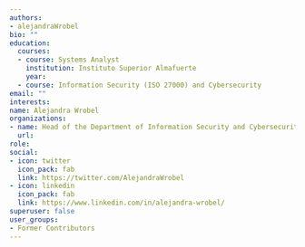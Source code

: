 ```yaml
---
authors:
- alejandraWrobel
bio: ""
education:
  courses:
  - course: Systems Analyst
    institution: Instituto Superior Almafuerte 
    year: 
  - course: Information Security (ISO 27000) and Cybersecurity
email: ""
interests:
name: Alejandra Wrobel
organizations: 
- name: Head of the Department of Information Security and Cybersecurity (Subsecretariat of Modernization of the Chaco Province)
  url: 
role:
social:
- icon: twitter
  icon_pack: fab
  link: https://twitter.com/AlejandraWrobel
- icon: linkedin
  icon_pack: fab
  link: https://www.linkedin.com/in/alejandra-wrobel/
superuser: false
user_groups:
- Former Contributors
---
```




